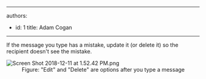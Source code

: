 

---
authors:
  - id: 1
    title: Adam Cogan
---




<span class='intro'> If the message you type has a mistake, update it (or delete it) so the recipient&#160;doesn't see the&#160;mistake.​<br> </span>

<dl class="image"><dt>​​​<img src="/PublishingImages/Screen%20Shot%202018-12-11%20at%201.52.42%20PM.png" alt="Screen Shot 2018-12-11 at 1.52.42 PM.png" />​​</dt><dd>Figure&#58; &quot;Edit&quot; and &quot;Delete&quot; are options after you type a message​​<br></dd></dl>


